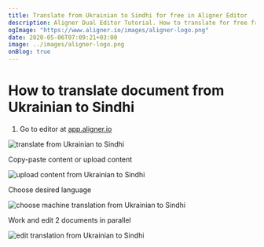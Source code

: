 ```yaml
---
title: Translate from Ukrainian to Sindhi for free in Aligner Editor
description: Aligner Dual Editor Tutorial. How to translate for free from Ukrainian to Sindhi. Aligner is multilingual document management platform. 
ogImage: "https://www.aligner.io/images/aligner-logo.png"
date: 2020-05-06T07:09:21+03:00
image: ../images/aligner-logo.png
onBlog: true
---
```


# How to translate document from Ukrainian to Sindhi

1. Go to editor at [app.aligner.io](https://app.aligner.io "Aligner App web page")

![translate from Ukrainian to Sindhi](../aligner-blank-editor.png "translate from Ukrainian to Sindhi")

Copy-paste content or upload content

![upload content from Ukrainian to Sindhi](../aligner-uploaded-document.png "upload content from Ukrainian to Sindhi")

Choose desired language

![choose machine translation from Ukrainian to Sindhi](../aligner-language-dropdown.png "choose machine translation from Ukrainian to Sindhi")

Work and edit 2 documents in parallel

![edit translation from Ukrainian to Sindhi](../aligner-double-sitded-editor.png "edit translation from Ukrainian to Sindhi")

